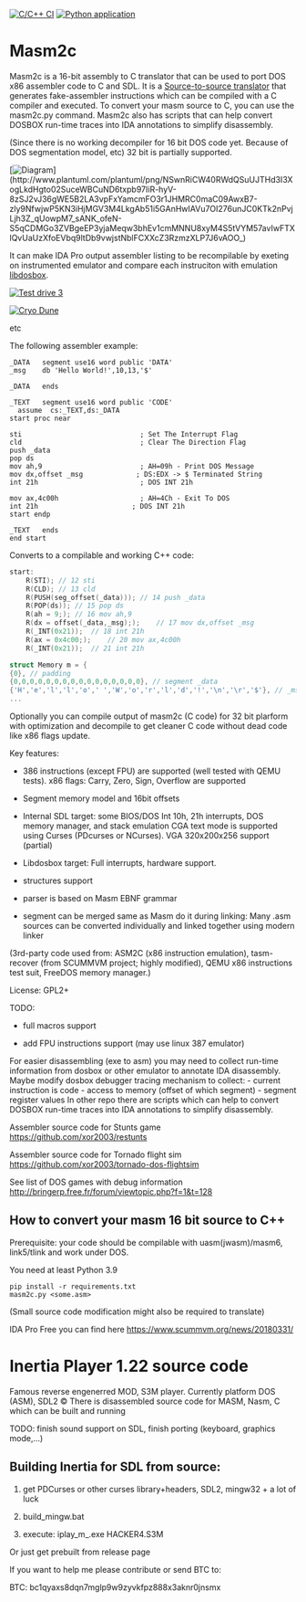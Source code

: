 [![C/C++
CI](https://github.com/xor2003/masm2c/actions/workflows/c-cpp.yml/badge.svg)](https://github.com/xor2003/masm2c/actions/workflows/c-cpp.yml)
[![Python
application](https://github.com/xor2003/masm2c/actions/workflows/python-app.yml/badge.svg)](https://github.com/xor2003/masm2c/actions/workflows/python-app.yml)

# Masm2c

Masm2c is a 16-bit assembly to C translator that can be used to port DOS
x86 assembler code to C and SDL. It is a [Source-to-source
translator](https://en.wikipedia.org/wiki/Source-to-source_compiler)
that generates fake-assembler instructions which can be compiled with a
C compiler and executed. To convert your masm source to C, you can use
the masm2c.py command. Masm2c also has scripts that can help convert
DOSBOX run-time traces into IDA annotations to simplify disassembly.

(Since there is no working decompiler for 16 bit DOS code yet. Because
of DOS segmentation model, etc) 32 bit is partially supported.

[![Diagram](http://www.plantuml.com/plantuml/png/NSwnRiCW40RWdQSuUJTHd3I3XogLkdHgto02SuceWBCuND6txpb97IiR-hyV-8zSJ2vJ36gWE5B2LA3vpFxYamcmFO3r1JHMRC0maC09AwxB7-zly9NfwjwP5KN3iHjMGV3M4LkgAb51i5GAnHwIAVu7OI276unJC0KTk2nPvjLjh3Z_qUowpM7_sANK_ofeN-S5qCDMGo3ZVBgeEP3yjaMeqw3bhEv1cmMNNU8xyM4S5tVYM57avIwFTXlQvUaUzXfoEVbq9ltDb9vwjstNblFCXXcZ3RzmzXLP7J6vAOO_)](http://www.plantuml.com/plantuml/png/NSwnRiCW40RWdQSuUJTHd3I3XogLkdHgto02SuceWBCuND6txpb97IiR-hyV-8zSJ2vJ36gWE5B2LA3vpFxYamcmFO3r1JHMRC0maC09AwxB7-zly9NfwjwP5KN3iHjMGV3M4LkgAb51i5GAnHwIAVu7OI276unJC0KTk2nPvjLjh3Z_qUowpM7_sANK_ofeN-S5qCDMGo3ZVBgeEP3yjaMeqw3bhEv1cmMNNU8xyM4S5tVYM57avIwFTXlQvUaUzXfoEVbq9ltDb9vwjstNblFCXXcZ3RzmzXLP7J6vAOO_)

It can make IDA Pro output assembler listing to be recompilable by
exeting on instrumented emulator and compare each instruciton with
emulation [libdosbox](https://github.com/xor2003/libdosbox).

[![Test drive
3](http://img.youtube.com/vi/MzK9RVgeWGM/0.jpg)](http://www.youtube.com/watch?v=MzK9RVgeWGM)

[![Cryo
Dune](http://img.youtube.com/vi/f-HArAmtXTc/0.jpg)](http://www.youtube.com/watch?v=f-HArAmtXTc)

etc

The following assembler example:

```assembler
_DATA   segment use16 word public 'DATA'
_msg    db 'Hello World!',10,13,'$'

_DATA   ends

_TEXT   segment use16 word public 'CODE'
  assume  cs:_TEXT,ds:_DATA
start proc near

sti                             ; Set The Interrupt Flag
cld                             ; Clear The Direction Flag
push _data
pop ds
mov ah,9                        ; AH=09h - Print DOS Message
mov dx,offset _msg             ; DS:EDX -> $ Terminated String
int 21h                         ; DOS INT 21h

mov ax,4c00h                    ; AH=4Ch - Exit To DOS
int 21h                       ; DOS INT 21h
start endp

_TEXT   ends
end start
```

Converts to a compilable and working C++ code:

``` cpp
start:
    R(STI); // 12 sti
    R(CLD); // 13 cld
    R(PUSH(seg_offset(_data))); // 14 push _data
    R(POP(ds)); // 15 pop ds
    R(ah = 9;); // 16 mov ah,9
    R(dx = offset(_data,_msg););    // 17 mov dx,offset _msg
    R(_INT(0x21));  // 18 int 21h
    R(ax = 0x4c00;);    // 20 mov ax,4c00h
    R(_INT(0x21));  // 21 int 21h

struct Memory m = {
{0}, // padding
{0,0,0,0,0,0,0,0,0,0,0,0,0,0,0,0}, // segment _data
{'H','e','l','l','o',' ','W','o','r','l','d','!','\n','\r','$'}, // _msg
...
```

Optionally you can compile output of masm2c (C code) for 32 bit plarform
with optimization and decompile to get cleaner C code without dead code
like x86 flags update.

Key features:

-   386 instructions (except FPU) are supported (well tested with QEMU
    tests). x86 flags: Carry, Zero, Sign, Overflow are supported

-   Segment memory model and 16bit offsets

-   Internal SDL target: some BIOS/DOS Int 10h, 21h interrupts, DOS
    memory manager, and stack emulation CGA text mode is supported using
    Curses (PDcurses or NCurses). VGA 320x200x256 support (partial)

-   Libdosbox target: Full interrupts, hardware support.

-   structures support

-   parser is based on Masm EBNF grammar

-   segment can be merged same as Masm do it during linking: Many .asm
    sources can be converted individually and linked together using
    modern linker

(3rd-party code used from: ASM2C (x86 instruction emulation),
tasm-recover (from SCUMMVM project; highly modified), QEMU x86
instructions test suit, FreeDOS memory manager.)

License: GPL2+

TODO:

-   full macros support

-   add FPU instructions support (may use linux 387 emulator)

For easier disassembling (exe to asm) you may need to collect run-time
information from dosbox or other emulator to annotate IDA disassembly.
Maybe modify dosbox debugger tracing mechanism to collect: - current
instruction is code - access to memory (offset of which segment) -
segment register values In other repo there are scripts which can help
to convert DOSBOX run-time traces into IDA annotations to simplify
disassembly.

Assembler source code for Stunts game
<https://github.com/xor2003/restunts>

Assembler source code for Tornado flight sim
<https://github.com/xor2003/tornado-dos-flightsim>

See list of DOS games with debug information
<http://bringerp.free.fr/forum/viewtopic.php?f=1&t=128>

## How to convert your masm 16 bit source to C++

Prerequisite: your code should be compilable with uasm(jwasm)/masm6,
link5/tlink and work under DOS.

You need at least Python 3.9

    pip install -r requirements.txt
    masm2c.py <some.asm>

(Small source code modification might also be required to translate)

IDA Pro Free you can find here <https://www.scummvm.org/news/20180331/>

# Inertia Player 1.22 source code

Famous reverse engenerred MOD, S3M player. Currently platform DOS (ASM),
SDL2 © There is disassembled source code for MASM, Nasm, C which can be
built and running

TODO: finish sound support on SDL, finish porting (keyboard, graphics
mode,...)

## Building Inertia for SDL from source:

1.  get PDCurses or other curses library+headers, SDL2, mingw32 + a lot
    of luck

2.  build_mingw.bat

3.  execute: iplay_m\_.exe HACKER4.S3M

Or just get prebuilt from release page

If you want to help me please contribute or send BTC to:

BTC: bc1qyaxs8dqn7mglp9w9zyvkfpz888x3aknr0jnsmx
